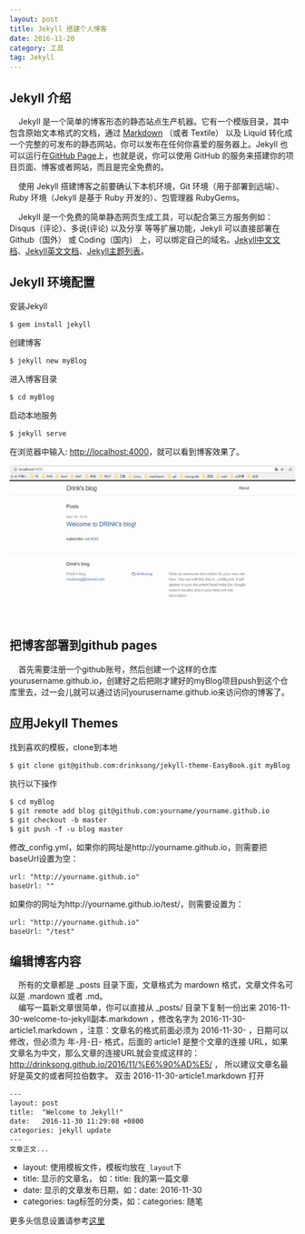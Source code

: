 ```yaml
---
layout: post
title: Jekyll 搭建个人博客
date: 2016-11-20
category: 工具
tag: Jekyll
---
```


## Jekyll 介绍
&nbsp;&nbsp;&nbsp;&nbsp;Jekyll 是一个简单的博客形态的静态站点生产机器。它有一个模版目录，其中包含原始文本格式的文档，通过 [Markdown](http://www.markdown.cn/) （或者 Textile） 以及 Liquid 转化成一个完整的可发布的静态网站，你可以发布在任何你喜爱的服务器上。Jekyll 也可以运行在[GitHub Page](https://pages.github.com/)上，也就是说，你可以使用 GitHub 的服务来搭建你的项目页面、博客或者网站，而且是完全免费的。

&nbsp;&nbsp;&nbsp;&nbsp;使用 Jekyll 搭建博客之前要确认下本机环境，Git 环境（用于部署到远端）、Ruby 环境（Jekyll 是基于 Ruby 开发的）、包管理器 RubyGems。

&nbsp;&nbsp;&nbsp;&nbsp;Jekyll 是一个免费的简单静态网页生成工具，可以配合第三方服务例如： Disqus（评论）、多说(评论) 以及分享 等等扩展功能，Jekyll 可以直接部署在 Github（国外） 或 Coding（国内） 上，可以绑定自己的域名。[Jekyll中文文档](http://jekyll.com.cn/)、[Jekyll英文文档](https://jekyllrb.com/)、[Jekyll主题列表](http://jekyllthemes.org/)。

## Jekyll 环境配置

安装Jekyll

```
$ gem install jekyll
```

创建博客

```
$ jekyll new myBlog
```

进入博客目录

```
$ cd myBlog
```

启动本地服务

```
$ jekyll serve
```

在浏览器中输入: [http://localhost:4000](http://localhost:4000)，就可以看到博客效果了。<br>

![myBlog](/img/jekyll_introduce_img1.png)


## 把博客部署到github pages
&nbsp;&nbsp;&nbsp;&nbsp;首先需要注册一个github账号，然后创建一个这样的仓库yourusername.github.io，创建好之后把刚才建好的myBlog项目push到这个仓库里去，过一会儿就可以通过访问yourusername.github.io来访问你的博客了。

## 应用Jekyll Themes
找到喜欢的模板，clone到本地

```
$ git clone git@github.com:drinksong/jekyll-theme-EasyBook.git myBlog
```

执行以下操作

```
$ cd myBlog
$ git remote add blog git@github.com:yourname/yourname.github.io
$ git checkout -b master
$ git push -f -u blog master
```

修改_config.yml，如果你的网址是http://yourname.github.io，则需要把baseUrl设置为空：

```
url: "http://yourname.github.io"
baseUrl: ""
```

如果你的网址为http://yourname.github.io/test/，则需要设置为：

```
url: "http://yourname.github.io"
baseUrl: "/test"
```

## 编辑博客内容
&nbsp;&nbsp;&nbsp;&nbsp;所有的文章都是 _posts 目录下面，文章格式为 mardown 格式，文章文件名可以是 .mardown 或者 .md。<br>
&nbsp;&nbsp;&nbsp;&nbsp;编写一篇新文章很简单，你可以直接从 _posts/ 目录下复制一份出来 2016-11-30-welcome-to-jekyll副本.markdown ，修改名字为 2016-11-30-article1.markdown ，注意：文章名的格式前面必须为 2016-11-30- ，日期可以修改，但必须为 年-月-日- 格式，后面的 article1 是整个文章的连接 URL，如果文章名为中文，那么文章的连接URL就会变成这样的：http://drinksong.github.io/2016/11/%E6%90%AD%E5/ ， 所以建议文章名最好是英文的或者阿拉伯数字。 双击 2016-11-30-article1.markdown 打开

```
---
layout: post
title:  "Welcome to Jekyll!"
date:   2016-11-30 11:29:08 +0800
categories: jekyll update
---
文章正文...
```

- layout: 使用模板文件，模板均放在`_layout`下
- title: 显示的文章名， 如：title: 我的第一篇文章
- date: 显示的文章发布日期，如：date: 2016-11-30
- categories: tag标签的分类，如：categories: 随笔

更多头信息设置请参考[这里](http://jekyll.com.cn/docs/frontmatter/)
